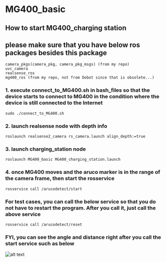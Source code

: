 # MG400_basic

## How to start MG400_charging station

## please make sure that you have below ros packages besides this package

```
camera_pkgs(camera_pkg, camera_pkg_msgs) (from my repo)
uvc_camera
realsense_ros
mg400_ros (from my repo, not from Dobot since that is obsolete...)
```
### 1. execute connect_to_MG400.sh in bash_files so that the device starts to connect to MG400 in the condition where the device is still connected to the Internet
```
sudo ./connect_to_MG400.sh
```
### 2. launch realsense node with depth info
```
roslaunch realsense2_camera rs_camera.launch align_depth:=true
```

### 3. launch charging_station node
```
roslaunch MG400_basic MG400_charging_station.launch
```

### 4. once MG400 moves and the aruco marker is in the range of the camera frame, then start the rosservice
```
rosservice call /arucodetect/start
```
### For test cases, you can call the below service so that you do not have to restart the program. After you call it, just call the above service
```
rosservice call /arucodetect/reset
```

### FYI, you can see the angle and distance right after you call the start service such as below

![alt text]([http://url/to/img.png](https://github.com/Wataru-Oshima-Tokyo/MG400_basic/blob/main/74464.jpg))


